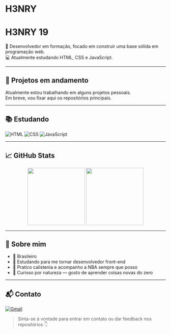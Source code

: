 # H3NRY

# H3NRY 19 

🎯 Desenvolvedor em formação, focado em construir uma base sólida em programação web.  
💻 Atualmente estudando HTML, CSS e JavaScript.  

---

## 📂 Projetos em andamento

Atualmente estou trabalhando em alguns projetos pessoais.  
Em breve, vou fixar aqui os repositórios principais.

---

## 📚 Estudando

![HTML](https://img.shields.io/badge/-HTML5-E34F26?style=for-the-badge&logo=html5&logoColor=white)
![CSS](https://img.shields.io/badge/-CSS3-1572B6?style=for-the-badge&logo=css3&logoColor=white)
![JavaScript](https://img.shields.io/badge/-JavaScript-F7DF1E?style=for-the-badge&logo=javascript&logoColor=black)

---

## 📈 GitHub Stats

<div align="center">
  <img height="180em" src="https://github-readme-stats.vercel.app/api?username=H3NRY&show_icons=true&theme=radical" />
  <img height="180em" src="https://github-readme-stats.vercel.app/api/top-langs/?username=H3NRY&layout=compact&theme=radical"/>
</div>

---

## 🧠 Sobre mim

- 📍 Brasileiro  
- 🚀 Estudando para me tornar desenvolvedor front-end  
- 💪 Pratico calistenia e acompanho a NBA sempre que posso  
- 🧠 Curioso por natureza — gosto de aprender coisas novas do zero

---

## 📬 Contato

[![Gmail](https://img.shields.io/badge/-seuemail@gmail.com-red?style=for-the-badge&logo=gmail&logoColor=white)](mailto:seuemail@gmail.com)

> Sinta-se à vontade para entrar em contato ou dar feedback nos repositórios 👇
